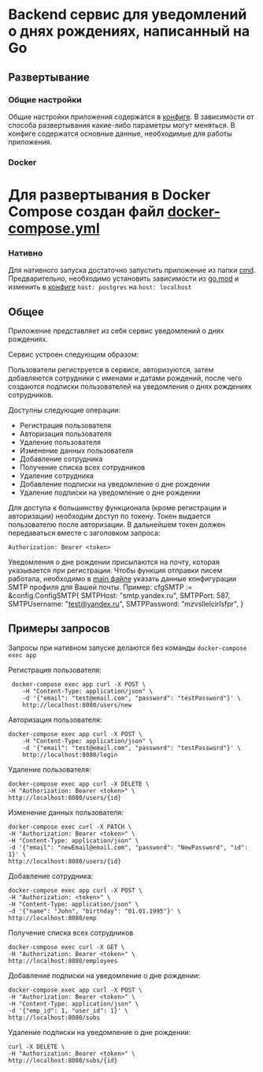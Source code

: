 # Backend сервис для уведомлений о днях рождениях, написанный на Go
## Развертывание
### Общие настройки
Общие настройки приложения содержатся в [конфиге](https://github.com/dharmata314/birthday_service/blob/main/config/config.yaml). В зависимости от способа развертывания какие-либо параметры могут меняться. 
В конфиге содержатся основные данные, необходимые для работы приложения.

### Docker 
Для развертывания в Docker Compose создан файл [docker-compose.yml](https://github.com/dharmata314/birthday_service/blob/main/docker-compose.yml)
=
### Нативно
Для нативного запуска достаточно запустить приложение из папки [cmd](https://github.com/dharmata314/birthday_service/tree/main/cmd). 
Предварительно, необходимо установить зависимости из [go.mod](https://github.com/dharmata314/birthday_service/blob/main/go.mod) и изменить в [конфиге](https://github.com/dharmata314/birthday_service/blob/main/config/config.yaml) ```host: postgres``` на ```host: localhost```
## Общее
Приложение представляет из себя сервис уведомлений о днях рождениях. 

Сервис устроен следующим образом:

Пользователи региструется в сервисе, авторизуются, затем добавляются сотрудники с именами и датами рождений, после чего создаются подписки пользователей на уведомления о днях рождениях сотрудников.

Доступны следующие операции:
 - Регистрация пользователя
 - Авторизация пользователя
 - Удаление пользователя
 - Изменение данных пользователя
 - Добавление сотрудника
 - Получение списка всех сотрудников
 - Удаление сотрудника
 - Добавление подписки на уведомление о дне рождении
 - Удаление подписки на уведомление о дне рождении

Для доступа к большинству функционала (кроме регистрации и авторизации) необходим доступ по токену.
Токен выдается пользователю после авторизации.
В дальнейшем токен должен передаваться вместе с заголовком запроса:
```
Authorization: Bearer <token>
```
Уведомления о дне рождении присылаются на почту, которая указывается при регистрации. Чтобы функция отправки писем работала, необходимо в [main файле](https://github.com/dharmata314/birthday_service/blob/main/cmd/main.go) указать данные конфигурации SMTP профиля для Вашей почты. Пример:
cfgSMTP := &config.ConfigSMTP{
		SMTPHost:     "smtp.yandex.ru",
		SMTPPort:     587,
		SMTPUsername: "test@yandex.ru",
		SMTPPassword: "mzvsllelcirlsfpr",
	}
## Примеры запросов

Запросы при нативном запуске делаются без команды ```docker-compose exec app```

Регистрация пользователя:
```
 docker-compose exec app curl -X POST \
    -H "Content-Type: application/json" \
    -d '{"email": "test@email.com", "password": "testPassword"}' \
    http://localhost:8080/users/new
```
Авторизация пользователя:
```
docker-compose exec app curl -X POST \
    -H "Content-Type: application/json" \
    -d '{"email": "test@email.com", "password": "testPassword"}' \
    http://localhost:8080/login
```
Удаление пользователя:
```
docker-compose exec app curl -X DELETE \
-H "Authorization: Bearer <token>" \
http://localhost:8080/users/{id}
```
Изменение данных пользователя:
```
docker-compose exec curl -X PATCH \
-H "Authorization: Bearer <token>" \
-H "Content-Type: application/json" \
-d '{"email": "newEmail@email.com", "password": "NewPassword", "id": 1}' \
http://localhost:8080/users/{id}
```
Добавление сотрудника:
```
docker-compose exec app curl -X POST \ 
-H "Authorization: <token>" \
-H "Content-Type: application/json" \
-d '{"name": "John", "birthday": "01.01.1995"}' \
http://localhost:8080/emp
```
Получение списка всех сотрудников
```
docker-compose exec curl -X GET \
-H "Authorization: Bearer <token>" \
http://localhost:8080/employees

```
Добавление подписки на уведомление о дне рождении:
```
docker-compose exec app curl -X POST \
-H "Authorization: Bearer <token>" \
-H "Content-Type: application/json" \
-d '{"emp_id": 1, "user_id": 1}' \
http://localhost:8080/subs

```
Удаление подписки на уведомление о дне рождении:
```
curl -X DELETE \
-H "Authorization: Bearer <token>" \
http://localhost:8080/subs/{id}

```

